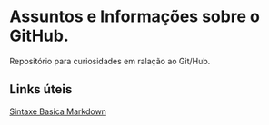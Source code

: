 # Assuntos e Informações sobre o GitHub.
Repositório para curiosidades em ralação ao Git/Hub.

## Links úteis
[Sintaxe Basica Markdown](https://www.markdownguide.org/basic-syntax/)

